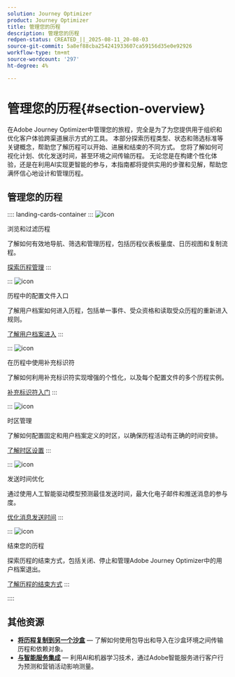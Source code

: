 ```yaml
---
solution: Journey Optimizer
product: Journey Optimizer
title: 管理您的历程
description: 管理您的历程
redpen-status: CREATED_||_2025-08-11_20-08-03
source-git-commit: 5a8ef88cba254241933607ca59156d35e0e92926
workflow-type: tm+mt
source-wordcount: '297'
ht-degree: 4%

---
```



# 管理您的历程{#section-overview}

在Adobe Journey Optimizer中管理您的旅程，完全是为了为您提供用于组织和优化客户体验跨渠道展示方式的工具。 本部分探索历程类型、状态和筛选标准等关键概念，帮助您了解历程可以开始、进展和结束的不同方式。 您将了解如何可视化计划、优化发送时间，甚至环境之间传输历程。 无论您是在构建个性化体验，还是在利用AI实现更智能的参与，本指南都将提供实用的步骤和见解，帮助您满怀信心地设计和管理历程。

## 管理您的历程

:::: landing-cards-container
:::
![icon](https://cdn.experienceleague.adobe.com/icons/list-check.svg)

浏览和过滤历程

了解如何有效地导航、筛选和管理历程，包括历程仪表板量度、日历视图和复制流程。

[探索历程管理](../using/building-journeys/journey-ui.md)
:::

:::
![icon](https://cdn.experienceleague.adobe.com/icons/circle-play.svg)

历程中的配置文件入口

了解用户档案如何进入历程，包括单一事件、受众资格和读取受众历程的重新进入规则。

[了解用户档案进入](../using/building-journeys/entry-management.md)
:::

:::
![icon](https://cdn.experienceleague.adobe.com/icons/bullseye.svg)

在历程中使用补充标识符

了解如何利用补充标识符实现增强的个性化，以及每个配置文件的多个历程实例。

[补充标识符入门](../using/building-journeys/supplemental-identifier.md)
:::

:::
![icon](https://cdn.experienceleague.adobe.com/icons/gear.svg)

时区管理

了解如何配置固定和用户档案定义的时区，以确保历程活动有正确的时间安排。

[了解时区设置](../using/building-journeys/timezone-management.md)
:::

:::
![icon](https://cdn.experienceleague.adobe.com/icons/chart-line.svg)

发送时间优化

通过使用人工智能驱动模型预测最佳发送时间，最大化电子邮件和推送消息的参与度。

[优化消息发送时间](../using/building-journeys/send-time-optimization.md)
:::

:::
![icon](https://cdn.experienceleague.adobe.com/icons/circle-play.svg)

结束您的历程

探索历程的结束方式，包括关闭、停止和管理Adobe Journey Optimizer中的用户档案退出。

[了解历程的结束方式](../using/building-journeys/end-journey.md)
:::

::::


## 其他资源

- **[将历程复制到另一个沙盒](../using/building-journeys/copy-to-sandbox.md)** — 了解如何使用包导出和导入在沙盒环境之间传输历程和依赖对象。
- **[与智能服务集成](../using/building-journeys/ai-services-overview.md)** — 利用AI和机器学习技术，通过Adobe智能服务进行客户行为预测和营销活动影响测量。
